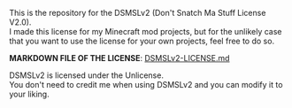 This is the repository for the DSMSLv2 (Don't Snatch Ma Stuff License V2.0).<br>
I made this license for my Minecraft mod projects, but for the unlikely case that you want to use the license for your own projects, feel free to do so.

**MARKDOWN FILE OF THE LICENSE**: [DSMSLv2-LICENSE.md](https://github.com/Keksuccino/DSMSLv2-License/blob/main/DSMSLv2-LICENSE.md)

DSMSLv2 is licensed under the Unlicense.<br>
You don't need to credit me when using DSMSLv2 and you can modify it to your liking.
